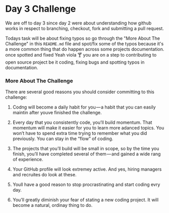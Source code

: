 # Day 3 Challenge

We are off to day 3 since day 2 were about understanding how github works in respect to branching,
checkout, fork and submitting a pull request.

Todays task will be about fixing typos so go through the "More About The Challenge" in this `README.md`
file and spot/fix some of the typos because it's a more common thing that do happen across some projects documentation.
once spotted and fixed Yeah viola :cocktail: you are on a step to contributing to open source project be it coding, fixing bugs and spotting typos in documentation.  

### More About The Challenge

There are several good reasons you should consider committing to this challenge:

1. Codng will become a daily habit for you — a habit that you can easily maintin after youve finished the
   challenge.

2. Every day that you consistently code, you’ll build momentum. That momentum will make it easier for you to learn
   more adanced topics. You won’t have to spend extra time trying to remember what you did previously. You can stay
   in the “flow” of coding.

3. The projects that you’ll build will be small in scope, so by the time you finish, you’ll have completed several
   of them — and gained a wide rang of experience.

4. Your GitHub profile will look extremey active. And yes, hiring managers and recruites do look at these.

5. Youll have a good reason to stop procrastinating and start coding evry day.

6. You’ll greatly diminish your fear of stating a new coding project. It will become a natural, ordinay thing to do.


